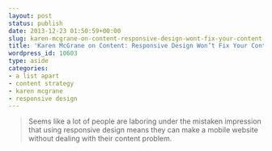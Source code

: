 ```yaml
---
layout: post
status: publish
date: 2013-12-23 01:50:59+00:00
slug: karen-mcgrane-on-content-responsive-design-wont-fix-your-content-problem
title: 'Karen McGrane on Content: Responsive Design Won’t Fix Your Content Problem'
wordpress_id: 10603
type: aside
categories:
- a list apart
- content strategy
- karen mcgrane
- responsive design
---
```


> 
  
> 
> Seems like a lot of people are laboring under the mistaken impression that using responsive design means they can make a mobile website without dealing with their content problem.
> 
> 




